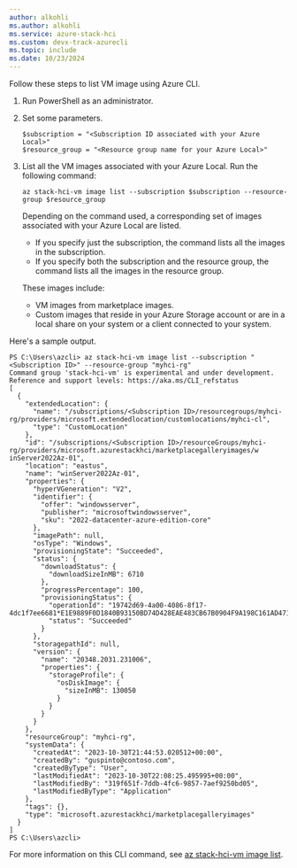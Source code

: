 ```yaml
---
author: alkohli
ms.author: alkohli
ms.service: azure-stack-hci
ms.custom: devx-track-azurecli
ms.topic: include
ms.date: 10/23/2024
---
```


Follow these steps to list VM image using Azure CLI.

1. Run PowerShell as an administrator.
1. Set some parameters.

    ```azurecli
    $subscription = "<Subscription ID associated with your Azure Local>"
    $resource_group = "<Resource group name for your Azure Local>"
    ```
1. List all the VM images associated with your Azure Local. Run the following command:

    ```azurecli
    az stack-hci-vm image list --subscription $subscription --resource-group $resource_group
    ```
    
    Depending on the command used, a corresponding set of images associated with your Azure Local are listed.

    - If you specify just the subscription, the command lists all the images in the subscription.
    - If you specify both the subscription and the resource group, the command lists all the images in the resource group.

    These images include:
    - VM images from marketplace images.
    - Custom images that reside in your Azure Storage account or are in a local share on your system or a client connected to your system.

Here's a sample output.

```
PS C:\Users\azcli> az stack-hci-vm image list --subscription "<Subscription ID>" --resource-group "myhci-rg"
Command group 'stack-hci-vm' is experimental and under development. Reference and support levels: https://aka.ms/CLI_refstatus
[
  {
    "extendedLocation": {
      "name": "/subscriptions/<Subscription ID>/resourcegroups/myhci-rg/providers/microsoft.extendedlocation/customlocations/myhci-cl",
      "type": "CustomLocation"
    },
    "id": "/subscriptions/<Subscription ID>/resourceGroups/myhci-rg/providers/microsoft.azurestackhci/marketplacegalleryimages/w
inServer2022Az-01",
    "location": "eastus",
    "name": "winServer2022Az-01",
    "properties": {
      "hyperVGeneration": "V2",
      "identifier": {
        "offer": "windowsserver",
        "publisher": "microsoftwindowsserver",
        "sku": "2022-datacenter-azure-edition-core"
      },
      "imagePath": null,
      "osType": "Windows",
      "provisioningState": "Succeeded",
      "status": {
        "downloadStatus": {
          "downloadSizeInMB": 6710
        },
        "progressPercentage": 100,
        "provisioningStatus": {
          "operationId": "19742d69-4a00-4086-8f17-4dc1f7ee6681*E1E9889F0D1840B93150BD74D428EAE483CB67B0904F9A198C161AD471F670ED",
          "status": "Succeeded"
        }
      },
      "storagepathId": null,
      "version": {
        "name": "20348.2031.231006",
        "properties": {
          "storageProfile": {
            "osDiskImage": {
              "sizeInMB": 130050
            }
          }
        }
      }
    },
    "resourceGroup": "myhci-rg",
    "systemData": {
      "createdAt": "2023-10-30T21:44:53.020512+00:00",
      "createdBy": "guspinto@contoso.com",
      "createdByType": "User",
      "lastModifiedAt": "2023-10-30T22:08:25.495995+00:00",
      "lastModifiedBy": "319f651f-7ddb-4fc6-9857-7aef9250bd05",
      "lastModifiedByType": "Application"
    },
    "tags": {},
    "type": "microsoft.azurestackhci/marketplacegalleryimages"
  }
]
PS C:\Users\azcli>
```

For more information on this CLI command, see [az stack-hci-vm image list](/cli/azure/stack-hci-vm/image#az-stack-hci-vm-image-list).